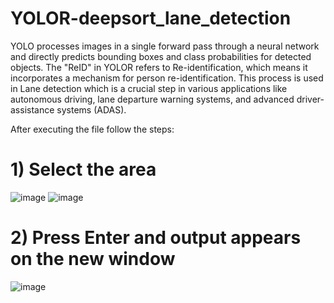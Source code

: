 # YOLOR-deepsort_lane_detection

YOLO processes images in a single forward pass through a neural network and directly predicts bounding boxes and class probabilities for detected objects. The "ReID" in YOLOR refers to Re-identification, which means it incorporates a mechanism for person re-identification. This process is used in Lane detection which is a crucial step in various applications like autonomous driving, lane departure warning systems, and advanced driver-assistance systems (ADAS).


After executing the file follow the steps:

# 1) Select the area
   ![image](https://github.com/arsh248/YOLOR-deepsort_lane_detection/assets/62460837/954bcf55-7936-4875-8526-5ee1c87abc92)
   ![image](https://github.com/arsh248/YOLOR-deepsort_lane_detection/assets/62460837/a6e06009-7568-48ca-92da-3835f19c089b)


# 2) Press Enter and output appears on the new window

![image](https://github.com/arsh248/YOLOR-deepsort_lane_detection/assets/62460837/23cea018-6386-4d7f-bdec-346713247f40)
